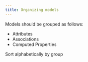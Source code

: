 ```yaml
---
title: Organizing models
---
```


Models should be grouped as follows:

* Attributes
* Associations
* Computed Properties

Sort alphabetically by group
